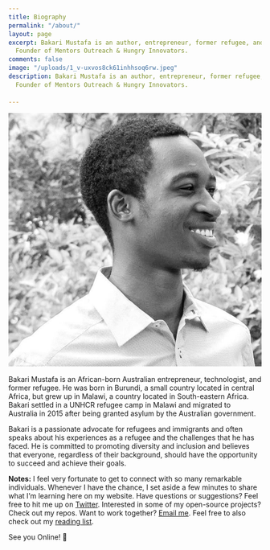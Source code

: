 ```yaml
---
title: Biography
permalink: "/about/"
layout: page
excerpt: Bakari Mustafa is an author, entrepreneur, former refugee, and technologist.
  Founder of Mentors Outreach & Hungry Innovators.
comments: false
image: "/uploads/1_v-uxvos8ck61inhhsoq6rw.jpeg"
description: Bakari Mustafa is an author, entrepreneur, former refugee, and technologist.
  Founder of Mentors Outreach & Hungry Innovators.

---
```

![](/uploads/1_v-uxvos8ck61inhhsoq6rw.jpeg)

Bakari Mustafa is an African-born Australian entrepreneur, technologist, and former refugee. He was born in Burundi, a small country located in central Africa, but grew up in Malawi, a country located in South-eastern Africa. Bakari settled in a UNHCR refugee camp in Malawi and migrated to Australia in 2015 after being granted asylum by the Australian government.

Bakari is a passionate advocate for refugees and immigrants and often speaks about his experiences as a refugee and the challenges that he has faced. He is committed to promoting diversity and inclusion and believes that everyone, regardless of their background, should have the opportunity to succeed and achieve their goals.

**Notes:** I feel very fortunate to get to connect with so many remarkable individuals. Whenever I have the chance, I set aside a few minutes to share what I’m learning here on my website. Have questions or suggestions? Feel free to hit me up on <a href="twitter.com/realbakari">Twitter</a>. Interested in some of my open-source projects? Check out my repos. Want to work together? <a href="mailto:contact@bakarimustafa.com">Email me</a>. Feel free to also check out my <a href="/reading">reading list</a>.

See you Online! 👋